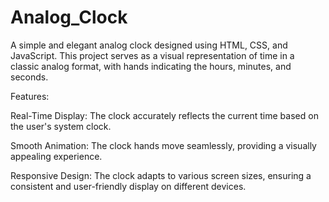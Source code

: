 # Analog_Clock

A simple and elegant analog clock designed using HTML, CSS, and JavaScript. This project serves as a visual representation of time in a classic analog format, with hands indicating the hours, minutes, and seconds.

Features:

Real-Time Display: The clock accurately reflects the current time based on the user's system clock.

Smooth Animation: The clock hands move seamlessly, providing a visually appealing experience.

Responsive Design: The clock adapts to various screen sizes, ensuring a consistent and user-friendly display on different devices.
